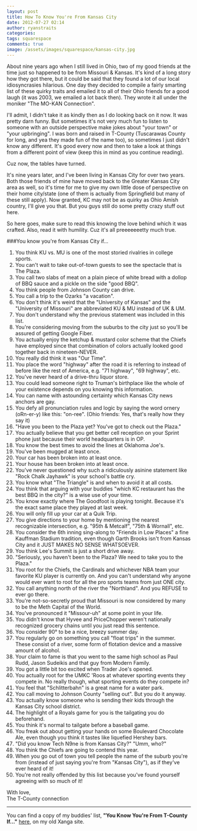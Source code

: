 ```yaml
---
layout: post
title: How To Know You're From Kansas City
date: 2012-07-27 02:14
author: ryanstraits
categories:
tags: squarespace
comments: true
image: /assets/images/squarespace/kansas-city.jpg
---
```


About nine years ago when I still lived in Ohio, two of my good friends at the time just so happened to be from Missouri &amp; Kansas. It's kind of a long story how they got there, but it could be said that they found a lot of our local idiosyncrasies hilarious. One day they decided to compile a fairly smarting list of these quirky traits and emailed it to all of their Ohio friends for a good laugh (it was 2003, we emailed a lot back then). They wrote it all under the moniker "The MO-KAN Connection".

<!-- break -->

I'll admit, I didn't take it as kindly then as I do looking back on it now. It was pretty darn funny. But sometimes it's not very much fun to listen to someone with an outside perspective make jokes about "your town" or "your upbringing". I was born and raised in T-County (Tuscarawas County for long, and yea they made fun of the name too), so sometimes I just didn't know any different. It's good every now and then to take a look at things from a different point of view (keep this in mind as you continue reading).

Cuz now, the tables have turned.

It's nine years later, and I've been living in Kansas City for over two years. Both those friends of mine have moved back to the Greater Kansas City area as well, so it's time for me to give my own little dose of perspective on their home city/state (one of them is actually from Springfield but many of these still apply). Now granted, KC may not be as quirky as Ohio Amish country, I'll give you that. But you guys still do some pretty crazy stuff out here.

So here goes, make sure to read this knowing the love behind which it was crafted. Also, read it with humility. Cuz it's all preeeeeeetty much true.

###You know you're from Kansas City if...<br>

1. You think KU vs. MU is one of the most storied rivalries in college sports.
2. You can't wait to take out-of-town guests to see the spectacle that is The Plaza.
3. You call two slabs of meat on a plain piece of white bread with a dollop of BBQ sauce and a pickle on the side "good BBQ".
4. You think people from Johnson County can drive.
5. You call a trip to the Ozarks "a vacation".
6. You don't think it's weird that the "University of Kansas" and the "University of Missouri" are abbreviated KU & MU instead of UK & UM.
7. You don't understand why the previous statement was included in this list.
8. You're considering moving from the suburbs to the city just so you'll be assured of getting Google Fiber.
9. You actually enjoy the ketchup & mustard color scheme that the Chiefs have employed since that combination of colors actually looked good together back in nineteen-NEVER.
10. You really did think it was "Our Time".
11. You place the word "highway" after the road it is referring to instead of before like the rest of America, e.g. "71 highway", "69 highway", etc.
12. You've never heard of a drive-thru liquor store.
13. You could lead someone right to Truman's birthplace like the whole of your existence depends on you knowing this information.
14. You can name with astounding certainty which Kansas City news anchors are gay.
15. You defy all pronunciation rules and logic by saying the word ornery (oRn-er-y) like this: "on-ree". (Ohio friends: Yes, that's really how they say it)
16. "Have you been to the Plaza yet? You've got to check out the Plaza."
17. You actually believe that you get better cell reception on your Sprint phone just because their world headquarters is in OP.
18. You know the best times to avoid the lines at Oklahoma Joe's.
19. You've been mugged at least once.
20. Your car has been broken into at least once.
21. Your house has been broken into at least once.
22. You've never questioned why such a ridiculously asinine statement like "Rock Chalk Jayhawk" is your school's battle cry.
23. You know what "The Triangle" is and when to avoid it at all costs.
24. You think that arguing with your buddies "which KC restaurant has the best BBQ in the city?" is a wise use of your time.
25. You know exactly where The Goodfoot is playing tonight. Because it's the exact same place they played at last week.
26. You will only fill up your car at a Quik Trip.
27. You give directions to your home by mentioning the nearest recognizable intersection, e.g. "95th & Metcalf", "75th & Wornall", etc.
28. You consider the 6th inning sing-along to "Friends in Low Places" a fine Kauffman Stadium tradition, even though Garth Brooks isn't from Kansas City and it JUST MAKES NO SENSE WHATSOEVER.
29. You think Lee's Summit is just a short drive away.
30. "Seriously, you haven't been to the Plaza? We need to take you to the Plaza."
31. You root for the Chiefs, the Cardinals and whichever NBA team your favorite KU player is currently on. And you can't understand why anyone would ever want to root for all the pro sports teams from just ONE city.
32. You call anything north of the river the "Northland". And you REFUSE to ever go there.
33. You're not-so-secretly proud that Missouri is now considered by many to be the Meth Capital of the World.
34. You've pronounced it "Missour-uh" at some point in your life.
35. You didn't know that Hyvee and PriceChopper weren't nationally recognized grocery chains until you just read this sentence.
36. You consider 90° to be a nice, breezy summer day.
37. You regularly go on something you call "float trips" in the summer. These consist of a river, some form of flotation device and a massive amount of alcohol.
38. Your claim to fame is that you went to the same high school as Paul Rudd, Jason Sudeikis and that guy from Modern Family.
39. You got a little bit too excited when Trader Joe's opened.
40. You actually root for the UMKC 'Roos at whatever sporting events they compete in. No really though, what sporting events do they compete in?
41. You feel that "Schlitterbahn" is a great name for a water park.
42. You call moving to Johnson County "selling out". But you do it anyway.
43. You actually know someone who is sending their kids through the Kansas City school district.
44. The highlight of a Royals game for you is the tailgating you do beforehand.
45. You think it's normal to tailgate before a baseball game.
46. You freak out about getting your hands on some Boulevard Chocolate Ale, even though you think it tastes like liquefied Hershey bars.
47. "Did you know Tech N9ne is from Kansas City?" "Umm, who?"
48. You think the Chiefs are going to contend this year.
49. When you go out of town you tell people the name of the suburb you're from (instead of just saying you're from "Kansas City"), as if they've ever heard of it!
50. You're not really offended by this list because you've found yourself agreeing with so much of it!

With love,<br>
The T-County connection

---

You can find a copy of my buddies' list, **"You Know You're From T-County If..."** <a href="http://bluestarmorning.xanga.com/11899865/item/">here</a>, on my old Xanga site. 

